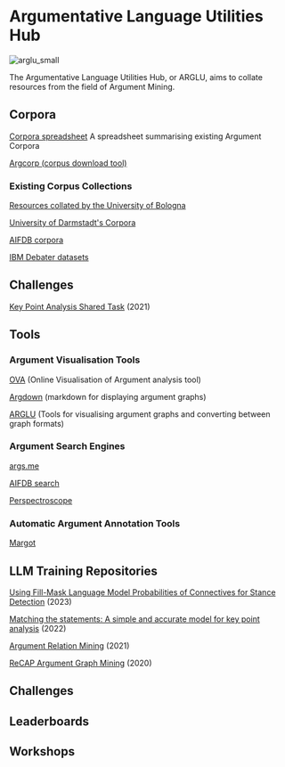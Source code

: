 # Argumentative Language Utilities Hub
![arglu_small](https://github.com/acidrobin/arglu-repo/assets/54273015/67999eb8-7742-4d63-b4b7-e2ad0bee45b1)

The Argumentative Language Utilities Hub, or ARGLU, aims to collate resources from the field of Argument Mining. 

## Corpora
[Corpora spreadsheet](https://docs.google.com/spreadsheets/d/1Wr7GalgRuXq_9JeVqqHRUY4BbUXbh3csB-BHozUm9YU/edit?usp=drive_link) A spreadsheet summarising existing Argument Corpora

[Argcorp (corpus download tool)](https://github.com/acidrobin/argcorp)

### Existing Corpus Collections

[Resources collated by the University of Bologna](http://argumentationmining.disi.unibo.it/resources.html)

[University of Darmstadt's Corpora](https://tudatalib.ulb.tu-darmstadt.de/handle/tudatalib/1997)

[AIFDB corpora](http://corpora.aifdb.org)

[IBM Debater datasets](https://research.ibm.com/haifa/dept/vst/debating_data.shtml)



## Challenges


[Key Point Analysis Shared Task](https://github.com/IBM/KPA_2021_shared_task) (2021)



## Tools
### Argument Visualisation Tools
[OVA](https://ova.arg-tech.org) (Online Visualisation of Argument analysis tool)

[Argdown](https://argdown.org/) (markdown for displaying argument graphs)

[ARGLU](https://github.com/acidrobin/arglu) (Tools for visualising argument graphs and converting between graph formats)

### Argument Search Engines

[args.me](https://args.me/index.html)

[AIFDB search](https://www.aifdb.org/search)

[Perspectroscope](https://github.com/CogComp/perspectroscope?tab=readme-ov-file)

### Automatic Argument Annotation Tools
[Margot](http://margot.disi.unibo.it/) 



## LLM Training Repositories

[Using Fill-Mask Language Model Probabilities of Connectives for Stance Detection](https://github.com/rstodden/stance-detection) (2023)

[Matching the statements: A simple and accurate model for key point analysis](https://github.com/VietHoang1512/KPA) (2022)

[Argument Relation Mining](https://github.com/raruidol/ArgumentRelationMining) (2021)

[ReCAP Argument Graph Mining](https://github.com/recap-utr/argument-graph-mining) (2020)



## Challenges

## Leaderboards

## Workshops
